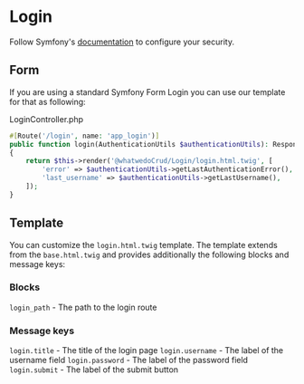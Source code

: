 # Login

Follow Symfony's [documentation](https://symfony.com/doc/current/security.html) to configure your security.

## Form

If you are using a standard Symfony Form Login you can use our template for that as following:

LoginController.php
```php
#[Route('/login', name: 'app_login')]
public function login(AuthenticationUtils $authenticationUtils): Response
{
    return $this->render('@whatwedoCrud/Login/login.html.twig', [
        'error' => $authenticationUtils->getLastAuthenticationError(),
        'last_username' => $authenticationUtils->getLastUsername(),
    ]);
}
```

## Template
You can customize the `login.html.twig` template. The template extends from the `base.html.twig` and provides additionally the following blocks and message keys:

### Blocks
`login_path` - The path to the login route

### Message keys
`login.title` - The title of the login page
`login.username` - The label of the username field
`login.password` - The label of the password field
`login.submit` - The label of the submit button
